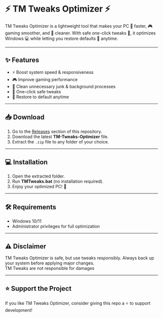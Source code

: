 # ⚡ TM Tweaks Optimizer ⚡  

TM Tweaks Optimizer is a lightweight tool that makes your PC 🚀 faster, 🎮 gaming smoother, and 🧹 cleaner. With safe one-click tweaks 🔧, it optimizes Windows 💻 while letting you restore defaults 🔄 anytime.  

---

## ✨ Features
- ⚡ Boost system speed & responsiveness  
- 🎮 Improve gaming performance  
- 🧹 Clean unnecessary junk & background processes  
- 🔧 One-click safe tweaks  
- 🔄 Restore to default anytime  

---

## 📥 Download  

1. Go to the [Releases](../../releases) section of this repository.  
2. Download the latest **TM-Tweaks-Optimizer** file.  
3. Extract the `.zip` file to any folder of your choice.  

---

## 💻 Installation  

1. Open the extracted folder.  
2. Run **TMTweaks.bat** (no installation required).  
3. Enjoy your optimized PC! 🚀  

---

## 🛠️ Requirements
- Windows 10/11  
- Administrator privileges for full optimization  

---

## ⚠️ Disclaimer  
TM Tweaks Optimizer is safe, but use tweaks responsibly. Always back up your system before applying major changes.  
TM Tweaks are not responsible for damages

---

## ⭐ Support the Project  
If you like TM Tweaks Optimizer, consider giving this repo a ⭐ to support development!  
